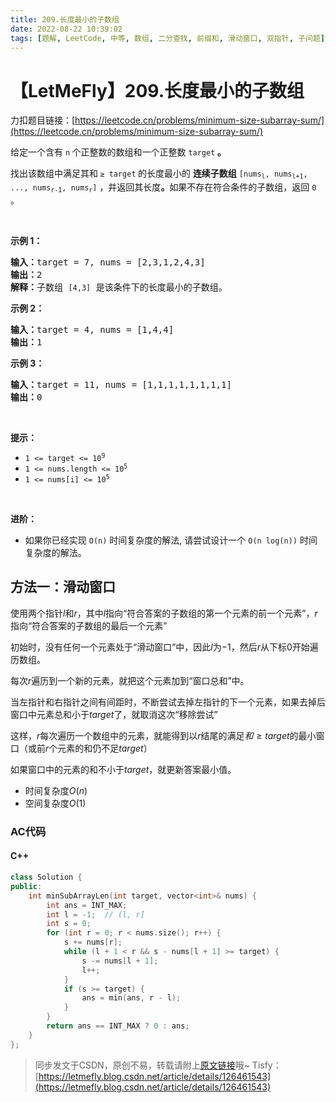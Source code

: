 ```yaml
---
title: 209.长度最小的子数组
date: 2022-08-22 10:39:02
tags: [题解, LeetCode, 中等, 数组, 二分查找, 前缀和, 滑动窗口, 双指针, 子问题]
---
```


# 【LetMeFly】209.长度最小的子数组

力扣题目链接：[https://leetcode.cn/problems/minimum-size-subarray-sum/](https://leetcode.cn/problems/minimum-size-subarray-sum/)

<p>给定一个含有 <code>n</code><strong> </strong>个正整数的数组和一个正整数 <code>target</code><strong> 。</strong></p>

<p>找出该数组中满足其和<strong> </strong><code>≥ target</code><strong> </strong>的长度最小的 <strong>连续子数组</strong> <code>[nums<sub>l</sub>, nums<sub>l+1</sub>, ..., nums<sub>r-1</sub>, nums<sub>r</sub>]</code> ，并返回其长度<strong>。</strong>如果不存在符合条件的子数组，返回 <code>0</code> 。</p>

<p> </p>

<p><strong>示例 1：</strong></p>

<pre>
<strong>输入：</strong>target = 7, nums = [2,3,1,2,4,3]
<strong>输出：</strong>2
<strong>解释：</strong>子数组 <code>[4,3]</code> 是该条件下的长度最小的子数组。
</pre>

<p><strong>示例 2：</strong></p>

<pre>
<strong>输入：</strong>target = 4, nums = [1,4,4]
<strong>输出：</strong>1
</pre>

<p><strong>示例 3：</strong></p>

<pre>
<strong>输入：</strong>target = 11, nums = [1,1,1,1,1,1,1,1]
<strong>输出：</strong>0
</pre>

<p> </p>

<p><strong>提示：</strong></p>

<ul>
	<li><code>1 <= target <= 10<sup>9</sup></code></li>
	<li><code>1 <= nums.length <= 10<sup>5</sup></code></li>
	<li><code>1 <= nums[i] <= 10<sup>5</sup></code></li>
</ul>

<p> </p>

<p><strong>进阶：</strong></p>

<ul>
	<li>如果你已经实现<em> </em><code>O(n)</code> 时间复杂度的解法, 请尝试设计一个 <code>O(n log(n))</code> 时间复杂度的解法。</li>
</ul>


    
## 方法一：滑动窗口

使用两个指针$l$和$r$，其中$l$指向“符合答案的子数组的第一个元素的前一个元素”，$r$指向“符合答案的子数组的最后一个元素”

初始时，没有任何一个元素处于“滑动窗口”中，因此$l$为$-1$，然后$r$从下标$0$开始遍历数组。

每次$r$遍历到一个新的元素，就把这个元素加到“窗口总和”中。

当左指针和右指针之间有间距时，不断尝试去掉左指针的下一个元素，如果去掉后窗口中元素总和小于$target$了，就取消这次“移除尝试”

这样，$r$每次遍历一个数组中的元素，就能得到以$r$结尾的满足$和\geq target$的最小窗口（或前$r$个元素的和仍不足$target$）

如果窗口中的元素的和不小于$target$，就更新答案最小值。

+ 时间复杂度$O(n)$
+ 空间复杂度$O(1)$

### AC代码

#### C++

```cpp
class Solution {
public:
    int minSubArrayLen(int target, vector<int>& nums) {
        int ans = INT_MAX;
        int l = -1;  // (l, r]
        int s = 0;
        for (int r = 0; r < nums.size(); r++) {
            s += nums[r];
            while (l + 1 < r && s - nums[l + 1] >= target) {
                s -= nums[l + 1];
                l++;
            }
            if (s >= target) {
                ans = min(ans, r - l);
            }
        }
        return ans == INT_MAX ? 0 : ans;
    }
};
```

> 同步发文于CSDN，原创不易，转载请附上[原文链接](https://blog.tisfy.eu.org/2022/08/22/LeetCode%200209.%E9%95%BF%E5%BA%A6%E6%9C%80%E5%B0%8F%E7%9A%84%E5%AD%90%E6%95%B0%E7%BB%84/)哦~
> Tisfy：[https://letmefly.blog.csdn.net/article/details/126461543](https://letmefly.blog.csdn.net/article/details/126461543)

